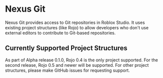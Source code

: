 # Nexus Git
Nexus Git provides access to Git repositories in Roblox Studio.
It uses existing project structures (like Rojo) to allow developers
who don't use external editors to contribute to Git-based repositories.

## Currently Supported Project Structures
As part of Alpha release 0.1.0, Rojo 0.4 is the only project supported.
For the second release, Rojo 0.5 and newer will be supported. For other
project structures, please make GitHub issues for requesting support.